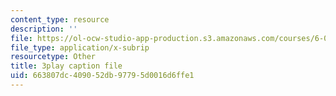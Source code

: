 ```yaml
---
content_type: resource
description: ''
file: https://ol-ocw-studio-app-production.s3.amazonaws.com/courses/6-0002-introduction-to-computational-thinking-and-data-science-fall-2016/663807dc409052db97795d0016d6ffe1_C1lhuz6pZC0.vtt
file_type: application/x-subrip
resourcetype: Other
title: 3play caption file
uid: 663807dc-4090-52db-9779-5d0016d6ffe1
---
```

